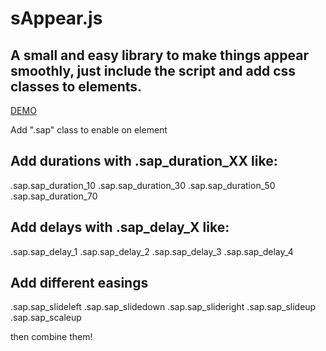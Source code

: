 # sAppear.js
A small and easy library to make things appear smoothly, just include the script and add css classes to elements.
----

[DEMO](https://leoche.github.io//sappear.js/)

Add ".sap" class to enable on element

## Add durations with .sap_duration_XX like:
.sap.sap_duration_10
.sap.sap_duration_30
.sap.sap_duration_50
.sap.sap_duration_70

## Add delays with .sap_delay_X like:
.sap.sap_delay_1
.sap.sap_delay_2
.sap.sap_delay_3
.sap.sap_delay_4

## Add different easings
.sap.sap_slideleft
.sap.sap_slidedown
.sap.sap_slideright
.sap.sap_slideup
.sap.sap_scaleup

then combine them!
